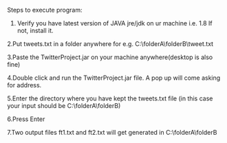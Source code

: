 Steps to execute program:

1. Verify you have latest version of JAVA jre/jdk on ur machine i.e. 1.8
   If not, install it.

2.Put tweets.txt in a folder anywhere
   for e.g. C:\folderA\folderB\tweet.txt

3.Paste the TwitterProject.jar on your machine anywhere(desktop is also fine)

4.Double click and run the TwitterProject.jar file. A pop up will come asking for address.

5.Enter the directory where you have kept the tweets.txt file
  (in this case your input should be  C:\folderA\folderB)

6.Press Enter

7.Two output files ft1.txt and ft2.txt will get generated in C:\folderA\folderB
